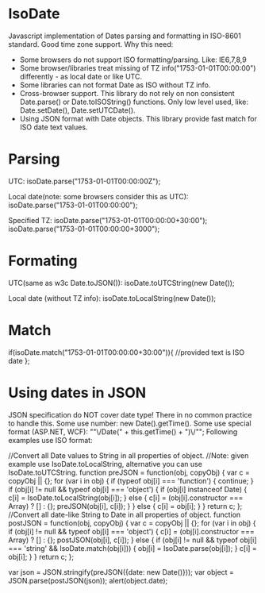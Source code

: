 IsoDate
=======

Javascript implementation of Dates parsing and formatting in ISO-8601 standard. Good time zone support.
Why this need:
* Some browsers do not support ISO formatting/parsing. Like: IE6,7,8,9
* Some browser/libraries treat missing of TZ info("1753-01-01T00:00:00") differently - as local date or like UTC.
* Some libraries can not format Date as ISO without TZ info.
* Cross-browser support. This library do not rely on non consistent Date.parse() or Date.toISOString() functions. Only low level used, like: Date.setDate(), Date.setUTCDate().
* Using JSON format with Date objects. This library provide fast match for ISO date text values.

Parsing
=======
UTC:
isoDate.parse("1753-01-01T00:00:00Z");

Local date(note: some browsers consider this as UTC):
isoDate.parse("1753-01-01T00:00:00");

Specified TZ:
isoDate.parse("1753-01-01T00:00:00+30:00");
isoDate.parse("1753-01-01T00:00:00+3000");

Formating
=======

UTC(same as w3c Date.toJSON()):
isoDate.toUTCString(new Date());

Local date (without TZ info):
isoDate.toLocalString(new Date());

Match
=======
if(isoDate.match("1753-01-01T00:00:00+30:00")){
	//provided text is ISO date
};

Using dates in JSON
=======
JSON specification do NOT cover date type!
There in no common practice to handle this.
Some use number: new Date().getTime().
Some use special format (ASP.NET, WCF): "\"\\/Date(" + this.getTime() + ")\\/\"";
Following examples use ISO format:

//Convert all Date values to String in all properties of object.
//Note: given example use IsoDate.toLocalString, alternative you can use IsoDate.toUTCString.
function preJSON = function(obj, copyObj) {
	var c = copyObj || {};
	for (var i in obj) {
		if (typeof obj[i] === 'function') {
			continue;
		}
		if (obj[i] != null && typeof obj[i] === 'object') {
			if (obj[i] instanceof Date) {
				c[i] = IsoDate.toLocalString(obj[i]);
			} else {
				c[i] = (obj[i].constructor === Array) ? [] : {};
				preJSON(obj[i], c[i]);
			}
		} else {
			c[i] = obj[i];
		}
	}
	return c;
};
//Convert all date-like String to Date in all properties of object.
function postJSON = function(obj, copyObj) {
	var c = copyObj || {};
	for (var i in obj) {
		if (obj[i] != null && typeof obj[i] === 'object') {
			c[i] = (obj[i].constructor === Array) ? [] : {};
			postJSON(obj[i], c[i]);
		} else {
			if (obj[i] != null && typeof obj[i] === 'string' && IsoDate.match(obj[i])) {
				obj[i] = IsoDate.parse(obj[i]);
			}
			c[i] = obj[i];
		}
	}
	return c;
};

var json = JSON.stringify(preJSON({date: new Date()}));
var object = JSON.parse(postJSON(json));
alert(object.date);